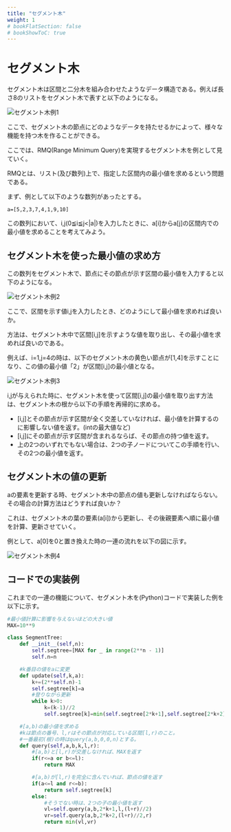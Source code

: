 ```yaml
---
title: "セグメント木"
weight: 1
# bookFlatSection: false
# bookShowToC: true
---
```


# セグメント木

セグメント木は区間と二分木を組み合わせたようなデータ構造である。例えば長さ8のリストをセグメント木で表すと以下のようになる。

![セグメント木例1](/img/procon/segment_tree1.png)

ここで、セグメント木の節点にどのようなデータを持たせるかによって、様々な機能を持つ木を作ることができる。

ここでは、RMQ(Range Minimum Query)を実現するセグメント木を例として見ていく。

RMQとは、リスト(及び数列)上で、指定した区間内の最小値を求めるという問題である。

まず、例として以下のような数列があったとする。

```
a=[5,2,3,7,4,1,9,10]
```

この数列において、i,j(0≦i≦j<|a|)を入力したときに、a[i]からa[j]の区間内での最小値を求めることを考えてみよう。

## セグメント木を使った最小値の求め方

この数列をセグメント木で、節点にその節点が示す区間の最小値を入力すると以下のようになる。

![セグメント木例2](/img/procon/segment_tree2.png)

ここで、区間を示す値i,jを入力したとき、どのようにして最小値を求めれば良いか。

方法は、セグメント木中で区間[i,j]を示すような値を取り出し、その最小値を求めれば良いのである。

例えば、i=1,j=4の時は、以下のセグメント木の黄色い節点が[1,4]を示すことになり、この値の最小値「2」が区間[i,j]の最小値となる。

![セグメント木例3](/img/procon/segment_tree3.png)

i,jが与えられた時に、セグメント木を使って区間[i,j]の最小値を取り出す方法は、セグメント木の根から以下の手順を再帰的に求める。

- [i,j]とその節点が示す区間が全く交差していなければ、最小値を計算するのに影響しない値を返す。(intの最大値など)
- [i,j]にその節点が示す区間が含まれるならば、その節点の持つ値を返す。
- 上の2つのいずれでもない場合は、2つの子ノードについてこの手順を行い、その2つの最小値を返す。

## セグメント木の値の更新

aの要素を更新する時、セグメント木中の節点の値も更新しなければならない。その場合の計算方法はどうすれば良いか？

これは、セグメント木の葉の要素(a[i])から更新し、その後親要素へ順に最小値を計算、更新させていく。

例として、a[0]を0と置き換えた時の一連の流れを以下の図に示す。

![セグメント木例4](/img/procon/segment_tree4.png)

## コードでの実装例

これまでの一連の機能について、セグメント木を(Python)コードで実装した例を以下に示す。

```python
#最小値計算に影響を与えないほどの大きい値
MAX=10**9

class SegmentTree:
    def __init__(self,n):
        self.segtree=[MAX for _ in range(2**n - 1)]
        self.n=n

    #k番目の値をaに変更
    def update(self,k,a):
        k+=(2**self.n)-1
        self.segtree[k]=a
        #登りながら更新
        while k>0:
            k=(k-1)//2
            self.segtree[k]=min(self.segtree[2*k+1],self.segtree[2*k+2])

    #[a,b)の最小値を求める
    #kは節点の番号、l,rはその節点が対応している区間[l,r)のこと。
    #一番最初(根)の時はquery(a,b,0,0,n)とする。
    def query(self,a,b,k,l,r):
        #[a,b)と[l,r)が交差しなければ、MAXを返す
        if(r<=a or b<=l):
            return MAX

        #[a,b)が[l,r)を完全に含んでいれば、節点の値を返す
        if(a<=l and r<=b):
            return self.segtree[k]
        else:
            #そうでない時は、2つの子の最小値を返す
            vl=self.query(a,b,2*k+1,l,(l+r)//2)
            vr=self.query(a,b,2*k+2,(l+r)//2,r)
            return min(vl,vr)
```